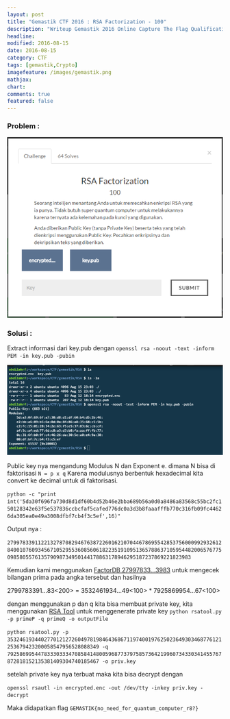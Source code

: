 ```yaml
---
layout: post
title: "Gemastik CTF 2016 : RSA Factorization - 100"
description: "Writeup Gemastik 2016 Online Capture The Flag Qualification"
headline: 
modified: 2016-08-15
date: 2016-08-15
category: CTF
tags: [gemastik,Crypto]
imagefeature: /images/gemastik.png
mathjax: 
chart: 
comments: true
featured: false
---
```


### Problem :

![RSA Factorization](/images/rsa-factorization.png)


### Solusi :

Extract informasi dari key.pub dengan `openssl rsa -noout -text -inform PEM -in key.pub -pubin`

![RSA Factorization Info](/images/rsa-factorization2.png)

Public key nya mengandung Modulus N dan Exponent e. dimana N bisa di faktorisasi  `N = p x q`
Karena modulusnya berbentuk hexadecimal kita convert ke decimal untuk di faktorisasi.

`python -c "print int('5da30f696fa730d8d1df60b4d52b46e2bba689b56a0d0a8486a83568c55bc2fc150128342e63f5e537836ccbcfaf5cafed776dc0a3d3b8faaafffb770c316fb09fc44626da305ea0e49a3008dfbf7cb4f3c5ef',16)"`

Output nya :

`27997833911221327870829467638722601621070446786955428537560009929326128400107609345671052955360856061822351910951365788637105954482006576775098580557613579098734950144178863178946295187237869221823983`


Kemudian kami menggunakan 
[FactorDB 27997833...3983](http://www.factordb.com/index.php?query=27997833911221327870829467638722601621070446786955428537560009929326128400107609345671052955360856061822351910951365788637105954482006576775098580557613579098734950144178863178946295187237869221823983)
untuk mengecek bilangan prima pada angka tersebut dan hasilnya

2799783391...83<200> = 3532461934...49<100> * 7925869954...67<100>

dengan menggunakan p dan q kita bisa membuat private key, kita menggunakan [RSA Tool](https://github.com/ius/rsatool) 
untuk menggenerate private key `python rsatool.py -p primeP -q primeQ -o outputFile`

`python rsatool.py -p 3532461934402770121272604978198464368671197400197625023649303468776121253679423200058547956528088349 -q 7925869954478333033347085841480059687737975857364219960734330341455767872818152135381409304740185467 -o priv.key`

setelah private key nya terbuat maka kita bisa decrypt dengan 

`openssl rsautl -in encrypted.enc -out /dev/tty -inkey priv.key -decrypt`

Maka didapatkan flag
`GEMASTIK{no_need_for_quantum_computer_r8?}`

